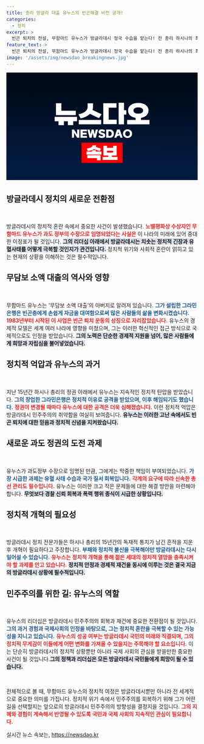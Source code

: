 ```yaml
---
title: 총리 방글라 대출 유누스의 빈곤해결 비전 공개!
categories:
  - 정치
excerpt: >
  빈곤 퇴치의 전설, 무함마드 유누스가 방글라데시 정국 수습을 맡는다! 전 총리 하시나의 최대 정적이 된 그가 자국의 유혈 사태와 정치 개혁을 이끌어낼 수 있을까?
feature_text: >
  빈곤 퇴치의 전설, 무함마드 유누스가 방글라데시 정국 수습을 맡는다! 전 총리 하시나의 최대 정적이 된 그가 자국의 유혈 사태와 정치 개혁을 이끌어낼 수 있을까?
image: '/assets/img/newsdao_breakingnews.jpg'
---
```


<p><img src="/assets/img/newsdao_breakingnews.jpg" alt="koreaapp 속보" /></p>

<h2 data-ke-size="size26">방글라데시 정치의 새로운 전환점</h2>

<p data-ke-size="size16">&nbsp;</p>

<p>방글라데시의 정치적 혼란 속에서 중요한 사건이 발생했습니다. <b><span style="color: #ee2323;">노벨평화상 수상자인 무함마드 유누스가 과도 정부의 수장으로 임명되었다는 사실은</span></b> 이 나라의 미래에 있어 중대한 이정표가 될 것입니다. <b><span style="background-color: #21538527;">그의 리더십 아래에서 방글라데시는 치솟는 정치적 긴장과 유혈사태를 어떻게 극복할 것인지가 관건입니다.</span></b> 정치적 위기와 사회적 혼란이 얽히고 있는 현재의 상황을 이해하는 것은 필수적입니다. </p>

<h2 data-ke-size="size26">무담보 소액 대출의 역사와 영향</h2>

<p data-ke-size="size16">&nbsp;</p>

<p>무함마드 유누스는 '무담보 소액 대출'의 아버지로 알려져 있습니다. <b><span style="color: #1a5490;">그가 설립한 그라민은행은 빈곤층에게 손쉽게 자금을 대여함으로써 많은 사람들의 삶을 변화시켰습니다.</span></b> <b><span style="color: #ee2323;">1983년부터 시작된 이 사업은 빈곤 퇴치 운동의 상징으로 자리잡았습니다.</span></b> 유누스의 경제적 모델은 세계 여러 나라에 영향을 미쳤으며, 그는 이러한 혁신적인 접근 방식으로 국제적으로도 인정을 받았습니다. <b><span style="background-color: #21538527;">그의 노력은 단순한 경제적 지원을 넘어, 많은 사람들에게 희망과 자립심을 불어넣었습니다.</span></b> </p>

<h2 data-ke-size="size26">정치적 억압과 유누스의 과거</h2>

<p data-ke-size="size16">&nbsp;</p>

<p>지난 15년간 하시나 총리의 정권 아래에서 유누스는 지속적인 정치적 탄압을 받았습니다. <b><span style="color: #1a5490;">그의 창업한 그라민은행은 정치적 이유로 공격을 받았으며, 이후 해임되기도 했습니다.</span></b> <b><span style="color: #ee2323;">정권이 변경될 때마다 유누스에 대한 공격은 더욱 심해졌습니다.</span></b> 이런 정치적 억압은 방글라데시 민주주의의 취약함을 여실히 보여줍니다. <b><span style="background-color: #21538527;">유누스는 이러한 고난 속에서도 빈곤 퇴치에 대한 믿음과 정치적 신념을 지켜왔습니다.</span></b></p>

<h2 data-ke-size="size26">새로운 과도 정권의 도전 과제</h2>

<p data-ke-size="size16">&nbsp;</p>

<p>유누스가 과도정부 수장으로 임명된 만큼, 그에게는 막중한 책임이 부여되었습니다. <b><span style="color: #1a5490;">가장 시급한 과제는 유혈 사태 수습과 국가 질서 회복입니다.</span></b> <b><span style="color: #ee2323;">각계의 요구에 따라 신속한 총선 관리도 필수입니다.</span></b> 유누스는 이러한 크고 작은 문제들에 대한 해결 방안을 마련해야 합니다. <b><span style="background-color: #21538527;">무엇보다 경찰 신뢰 회복과 폭력 행위 종식이 시급한 상황입니다.</span></b></p>

<h2 data-ke-size="size26">정치적 개혁의 필요성</h2>

<p data-ke-size="size16">&nbsp;</p>

<p>방글라데시 정치 전문가들은 하시나 총리의 15년간의 독재적 통치가 남긴 흔적을 지운 후 개혁이 필요하다고 주장합니다. <b><span style="color: #1a5490;">부패와 정치적 불신을 극복해야만 방글라데시는 다시 일어설 수 있습니다.</span></b> <b><span style="color: #ee2323;">유누스는 정치적 개혁을 통해 젊은 세대의 정치적 열망을 충족시켜야 할 과제를 안고 있습니다.</span></b> <b><span style="background-color: #21538527;">정치적 안정과 경제적 재건을 동시에 이루는 것은 결국 지금의 방글라데시 상황에 필수적입니다.</span></b></p>

<h2 data-ke-size="size26">민주주의를 위한 길: 유누스의 역할</h2>

<p data-ke-size="size16">&nbsp;</p>

<p>유누스의 리더십은 방글라데시 민주주의의 회복과 재건에 중요한 전환점이 될 것입니다. <b><span style="color: #1a5490;">그의 과거 경험과 국제사회의 인정을 바탕으로, 그는 정치적 혼란을 극복할 수 있는 가능성을 지니고 있습니다.</span></b> <b><span style="color: #ee2323;">유누스의 성공 여부는 방글라데시 국민의 미래와 직결되며, 그의 정치적 무게감이 이들에게 어떤 변화를 가져올 수 있을지는 주목해야 할 요소입니다.</span></b> 이는 단순히 방글라데시의 정치적 상황뿐만 아니라 국제 사회의 관심을 받을만한 중요한 사건이 될 것입니다.<b><span style="background-color: #21538527;">그의 정책과 리더십은 모든 방글라데시 국민들에게 희망이 될 수 있습니다.</span></b></p>

<p data-ke-size="size16">&nbsp;</p>

<p>전체적으로 볼 때, 무함마드 유누스의 정치적 여정은 방글라데시뿐만 아니라 전 세계적으로 중요한 의미를 가집니다. 정치적 위기 속에서 민주주의를 회복하기 위해 그가 어떤 길을 선택할지는 앞으로의 방글라데시 민주주의의 방향성을 결정지을 것입니다. <b><span style="color: #ee2323;">그의 지혜와 경험이 계속해서 반영될 수 있도록 국민과 국제 사회의 지속적인 관심이 필요합니다.</span></b></p>
실시간 뉴스 속보는, <a href="https://newsdao.kr" rel="dofollow">https://newsdao.kr</a>


